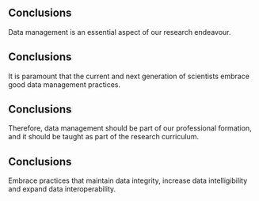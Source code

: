 ## Conclusions

Data management is an essential aspect of our research endeavour.


## Conclusions

It is paramount that the current and next generation of scientists embrace good data management practices.


## Conclusions

Therefore, data management should be part of our professional formation, and it should be taught as part of the research curriculum.


## Conclusions

Embrace practices that maintain data integrity, increase data intelligibility and expand data interoperability.
